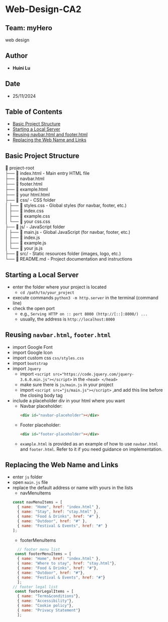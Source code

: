 # Web-Design-CA2

## Team: myHero

web design


## Author
- **Huini Lu** 

## Date
- 25/11/2024


## Table of Contents
- [Basic Project Structure](#basic-project-structure)  
- [Starting a Local Server](#starting-a-local-server)  
- [Reusing navbar.html and footer.html](#reusing-navbarhtml-and-footerhtml)  
- [Replacing the Web Name and Links](#replacing-the-web-name-and-links)  

## Basic Project Structure  
📂 project-root  
├── 📄 index.html            - Main entry HTML file  
├── 📄 navbar.html            
├── 📄 footer.html           
├── 📄 example.html           
├── 📄 your html.html          
├── 📂 css/                  - CSS folder  
│   ├── 🎨 styles.css        - Global styles (for navbar, footer, etc.)  
│   ├── 🎨 index.css         
│   ├── 🎨 example.css        
│   └── 🎨 your css.css        
├── 📂 js/                   - JavaScript folder  
│   ├── 📜 main.js           - Global JavaScript (for navbar, footer, etc.)  
│   ├── 📜 index.js           
│   ├── 📜 example.js          
│   └── 📜 your js.js         
├── 📂 src/                  - Static resources folder (images, logo, etc.)  
└── 📄 README.md             - Project documentation and instructions  

## Starting a Local Server
- enter the folder where your project is located
	- `cd /path/to/your_project`
- execute commands `python3 -m http.server` in the terminal (command line)
- check the open port
	- e.g., `Serving HTTP on :: port 8000 (http://[::]:8000/) ...`
	- usually, the address is `http://localhost:8000`

## Reusing `navbar.html`, `footer.html`
- import Google Font
- import Google Icon 
- import custom css `css/styles.css`
- import `bootstrap` 
- import `Jquery`
	- import `<script src="https://code.jquery.com/jquery-3.6.0.min.js"></script>` in the `<head> </head>`
	- make sure there is `js/main.js` in your project
	- import `<script src="js/main.js"></script>`
	,and add this line before the closing body tag
- include a placeholder div in your html where you want
    - Navbar placeholder:
      ```html
      <div id="navbar-placeholder"></div>
      ```
    - Footer placeholder:
      ```html
      <div id="footer-placeholder"></div>
      ```
	- `example.html` is provided as an example of how to use `navbar.html` and `footer.html`. Refer to it if you need guidance on implementation.

## Replacing the Web Name and Links
- enter `js` folder
- open `main.js` file
- replace the default address or name with yours in the lists
	- navMenuItems
	```js
	const navMenuItems = [
	  { name: "Home", href: "index.html" },
	  { name: "Stay", href: "stay.html" },
	  { name: "Food & Drinks", href: "#" },
	  { name: "Outdoor", href: "#" },
	  { name: "Festival & Events", href: "#" }
	];
	```
	- footerMenuItems
	```js
	  // footer menu list
	 const footerMenuItems = [
	  { name: "Home", href: "index.html" },
	  { name: "Where to stay", href: "stay.html"},
	  { name: "Food & Drinks", href: "#"},
	  { name: "Outdoor", href: "#"},
	  { name: "Festival & Events", href: "#"}
	  ];
	// footer legal list
	 const footerLegalItems = [
	  { name: "Terms&conditions"},
	  { name: "Accessibility"},
	  { name: "Cookie policy"},
	  { name: "Privacy Statement"}
	  ];
	```